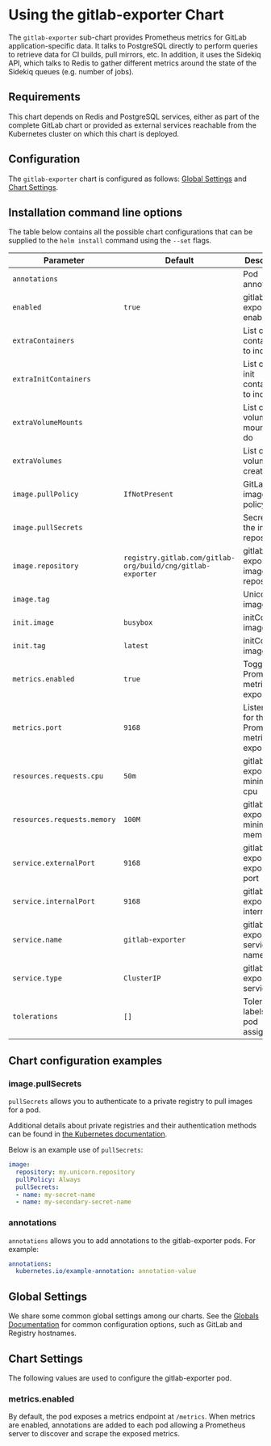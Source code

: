 # Using the gitlab-exporter Chart

The `gitlab-exporter` sub-chart provides Prometheus metrics for GitLab
application-specific data. It talks to PostgreSQL directly to perform
queries to retrieve data for CI builds, pull mirrors, etc. In addition,
it uses the Sidekiq API, which talks to Redis to gather different
metrics around the state of the Sidekiq queues (e.g. number of jobs).

## Requirements

This chart depends on Redis and PostgreSQL services, either as part of
the complete GitLab chart or provided as external services reachable
from the Kubernetes cluster on which this chart is deployed.

## Configuration

The `gitlab-exporter` chart is configured as follows: [Global
Settings](#global-settings) and [Chart Settings](#chart-settings).

## Installation command line options

The table below contains all the possible chart configurations that can be supplied
to the `helm install` command using the `--set` flags.

| Parameter                        | Default               | Description                                    |
| -------------------------------- | --------------------- | ---------------------------------------------- |
| `annotations`                    |                       | Pod annotations                                |
| `enabled`                        | `true`                | gitlab-exporter enabled flag                    |
| `extraContainers`                |                       | List of extra containers to include            |
| `extraInitContainers`            |                       | List of extra init containers to include       |
| `extraVolumeMounts`              |                       | List of extra volumes mountes to do            |
| `extraVolumes`                   |                       | List of extra volumes to create                |
| `image.pullPolicy`               | `IfNotPresent`        | GitLab image pull policy                       |
| `image.pullSecrets`              |                       | Secrets for the image repository               |
| `image.repository`               | `registry.gitlab.com/gitlab-org/build/cng/gitlab-exporter` | gitlab-exporter image repository |
| `image.tag`                      |                       | Unicorn image tag                              |
| `init.image`                     | `busybox`             | initContainer image                            |
| `init.tag`                       | `latest`              | initContainer image tag                        |
| `metrics.enabled`                | `true`                | Toggle Prometheus metrics exporter             |
| `metrics.port`                   | `9168`                | Listen port for the Prometheus metrics exporter       |
| `resources.requests.cpu`         | `50m`                 | gitlab-exporter minimum cpu                            |
| `resources.requests.memory`      | `100M`                | gitlab-exporter minimum memory                         |
| `service.externalPort`           | `9168`                | gitlab-exporter exposed port                           |
| `service.internalPort`           | `9168`                | gitlab-exporter internal port                          |
| `service.name`                   | `gitlab-exporter`      | gitlab-exporter service name                           |
| `service.type`                   | `ClusterIP`           | gitlab-exporter service type                           |
| `tolerations`                    | `[]`                  | Toleration labels for pod assignment                   |

## Chart configuration examples

### image.pullSecrets

`pullSecrets` allows you to authenticate to a private registry to pull images for a pod.

Additional details about private registries and their authentication methods can be
found in [the Kubernetes documentation](https://kubernetes.io/docs/concepts/containers/images/#specifying-imagepullsecrets-on-a-pod).

Below is an example use of `pullSecrets`:

```YAML
image:
  repository: my.unicorn.repository
  pullPolicy: Always
  pullSecrets:
  - name: my-secret-name
  - name: my-secondary-secret-name
```

### annotations

`annotations` allows you to add annotations to the gitlab-exporter pods. For example:

```YAML
annotations:
  kubernetes.io/example-annotation: annotation-value
```

## Global Settings

We share some common global settings among our charts. See the [Globals Documentation](../../globals.md)
for common configuration options, such as GitLab and Registry hostnames.

## Chart Settings

The following values are used to configure the gitlab-exporter pod.

### metrics.enabled

By default, the pod exposes a metrics endpoint at `/metrics`. When
metrics are enabled, annotations are added to each pod allowing a
Prometheus server to discover and scrape the exposed metrics.
